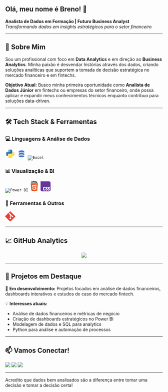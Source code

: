 ## Olá, meu nome é Breno! 👋

**Analista de Dados em Formação | Futuro Business Analyst**  
*Transformando dados em insights estratégicos para o setor financeiro*

---

## 🎯 Sobre Mim

Sou um profissional com foco em **Data Analytics** e em direção ao **Business Analytics**. Minha paixão é desvendar histórias através dos dados, criando soluções analíticas que suportem a tomada de decisão estratégica no mercado financeiro e em fintechs.

**Objetivo Atual:** Busco minha primeira oportunidade como **Analista de Dados Júnior** em fintechs ou empresas do setor financeiro, onde possa aplicar e expandir meus conhecimentos técnicos enquanto contribuo para soluções data-driven.

---

## 🛠️ Tech Stack & Ferramentas

### 💻 **Linguagens & Análise de Dados**
<code><img height="32" src="https://raw.githubusercontent.com/github/explore/80688e429a7d4ef2fca1e82350fe8e3517d3494d/topics/python/python.png" alt="Python"/></code>
<code><img height="32" src="https://raw.githubusercontent.com/github/explore/80688e429a7d4ef2fca1e82350fe8e3517d3494d/topics/sql/sql.png" alt="SQL"/></code>
<code><img height="32" src="https://upload.wikimedia.org/wikipedia/commons/thumb/3/34/Microsoft_Office_Excel_%282019%E2%80%93present%29.svg/2203px-Microsoft_Office_Excel_%282019%E2%80%93present%29.svg.png" alt="Excel"/></code>

### 📊 **Visualização & BI**
<code><img height="32" src="https://github.com/microsoft/PowerBI-Icons/blob/main/SVG/Power-BI.svg" alt="Power BI"/></code>
<code><img height="32" src="https://raw.githubusercontent.com/github/explore/80688e429a7d4ef2fca1e82350fe8e3517d3494d/topics/html/html.png" alt="HTML5"/></code>
<code><img height="32" src="https://raw.githubusercontent.com/github/explore/80688e429a7d4ef2fca1e82350fe8e3517d3494d/topics/css/css.png" alt="CSS"/></code>

### 🔧 **Ferramentas & Outros**
<code><img height="32" src="https://raw.githubusercontent.com/github/explore/80688e429a7d4ef2fca1e82350fe8e3517d3494d/topics/git/git.png" alt="Git"/></code>

---

## 📈 GitHub Analytics

<div align="center">
  <a href="https://github.com/Breno-Dev-Eng">
    <img height="180em" src="https://github-readme-stats.vercel.app/api?username=Breno-Dev-Eng&show_icons=true&theme=tokyonight&include_all_commits=true&count_private=true"/>
  </a>
</div>

---

## 🚀 Projetos em Destaque

🔭 **Em desenvolvimento:** Projetos focados em análise de dados financeiros, dashboards interativos e estudos de caso do mercado fintech.

💡 **Interesses atuais:**
- Análise de dados financeiros e métricas de negócio
- Criação de dashboards estratégicos no Power BI
- Modelagem de dados e SQL para analytics
- Python para análise e automação de processos

---

## 📫 Vamos Conectar!

<a href="https://www.linkedin.com/in/breno-caixeta-dev" target="_blank"><img src="https://img.shields.io/badge/-LinkedIn-%230077B5?style=for-the-badge&logo=linkedin&logoColor=white" target="_blank"></a>
<a href="mailto:breno24.caixeta@gmail.com"><img src="https://img.shields.io/badge/-Gmail-%23333?style=for-the-badge&logo=gmail&logoColor=white" target="_blank"></a>
<a href="https://www.instagram.com/b_ffranca/" target="_blank"><img src="https://img.shields.io/badge/-Instagram-%23E4405F?style=for-the-badge&logo=instagram&logoColor=white" target="_blank"></a>

---

Acredito que dados bem analisados são a diferença entre tomar uma decisão e tomar a decisão certa!
